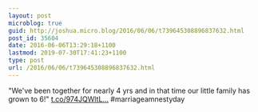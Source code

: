 ```yaml
---
layout: post
microblog: true
guid: http://joshua.micro.blog/2016/06/06/t739645308896837632.html
post_id: 35604
date: 2016-06-06T13:29:18+1100
lastmod: 2019-07-30T17:41:23+1100
type: post
url: /2016/06/06/t739645308896837632.html
---
```

"We've been together for nearly 4 yrs and in that time our little family has grown to 6!" [t.co/974JQWltL...](https://t.co/974JQWltLk) #marriageamnestyday
